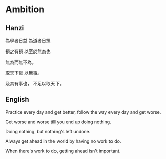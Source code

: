 # Ambition

## Hanzi

為學者日益
為道者日損

損之有損
以至於無為也

無為而無不為。

取天下恆
以無事。

及其有事也，
不足以取天下。

## English

Practice every day and get better,
follow the way every day and get worse.

Get worse and worse
till you end up doing nothing.

Doing nothing, but nothing's left undone.

Always get ahead in the world
by having no work to do.

When there's work to do,
getting ahead isn't important.
